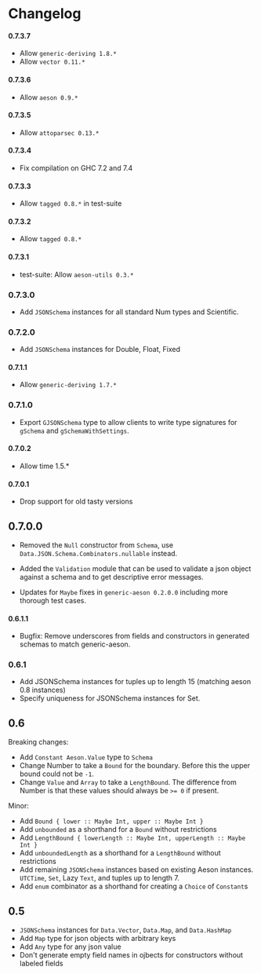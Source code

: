 # Changelog

#### 0.7.3.7

* Allow `generic-deriving 1.8.*`
* Allow `vector 0.11.*`

#### 0.7.3.6

* Allow `aeson 0.9.*`

#### 0.7.3.5

* Allow `attoparsec 0.13.*`

#### 0.7.3.4

* Fix compilation on GHC 7.2 and 7.4

#### 0.7.3.3

* Allow `tagged 0.8.*` in test-suite

#### 0.7.3.2

* Allow `tagged 0.8.*`

#### 0.7.3.1

* test-suite: Allow `aeson-utils 0.3.*`

### 0.7.3.0

* Add `JSONSchema` instances for all standard Num types and Scientific.

### 0.7.2.0

* Add `JSONSchema` instances for Double, Float, Fixed

#### 0.7.1.1

* Allow `generic-deriving 1.7.*`

### 0.7.1.0

* Export `GJSONSchema` type to allow clients to write type signatures for `gSchema` and `gSchemaWithSettings`.

#### 0.7.0.2

* Allow time 1.5.*

#### 0.7.0.1

* Drop support for old tasty versions

## 0.7.0.0

* Removed the `Null` constructor from `Schema`, use `Data.JSON.Schema.Combinators.nullable` instead.

* Added the `Validation` module that can be used to validate a json
  object against a schema and to get descriptive error messages.

* Updates for `Maybe` fixes in `generic-aeson 0.2.0.0` including more
  thorough test cases.

#### 0.6.1.1

* Bugfix: Remove underscores from fields and constructors in generated schemas to match generic-aeson.

### 0.6.1

* Add JSONSchema instances for tuples up to length 15 (matching aeson 0.8 instances)
* Specify uniqueness for JSONSchema instances for Set.

## 0.6

Breaking changes:

* Add `Constant Aeson.Value` type to `Schema`
* Change Number to take a `Bound` for the boundary. Before this the upper bound could not be `-1`.
* Change `Value` and `Array` to take a `LengthBound`. The difference from Number is that these values should always be `>= 0` if present.

Minor:

* Add `Bound { lower :: Maybe Int, upper :: Maybe Int }`
* Add `unbounded` as a shorthand for a `Bound` without restrictions
* Add `LengthBound { lowerLength :: Maybe Int, upperLength :: Maybe Int }`
* Add `unboundedLength` as a shorthand for a `LengthBound` without restrictions
* Add remaining `JSONSchema` instances based on existing Aeson instances. `UTCTime`, `Set`, Lazy `Text`, and tuples up to length 7.
* Add `enum` combinator as a shorthand for creating a `Choice` of `Constant`s

## 0.5

* `JSONSchema` instances for `Data.Vector`, `Data.Map`, and `Data.HashMap`
* Add `Map` type for json objects with arbitrary keys
* Add `Any` type for any json value
* Don't generate empty field names in ojbects for constructors without labeled fields
